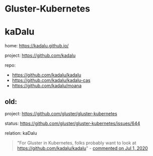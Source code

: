 # Gluster-Kubernetes
# kaDalu
home: https://kadalu.github.io/

project: https://github.com/kadalu

repo:
- https://github.com/kadalu/kadalu
- https://github.com/kadalu/kadalu-cas
- https://github.com/kadalu/moana


## old:
project: https://github.com/gluster/gluster-kubernetes

status: https://github.com/gluster/gluster-kubernetes/issues/644

relation: kaDalu
>"For Gluster in Kubernetes, folks probably want to look at https://github.com/kadalu/kadalu" - [commented on Jul 1, 2020](https://github.com/gluster/gluster-kubernetes/issues/644#issuecomment-652466390)

